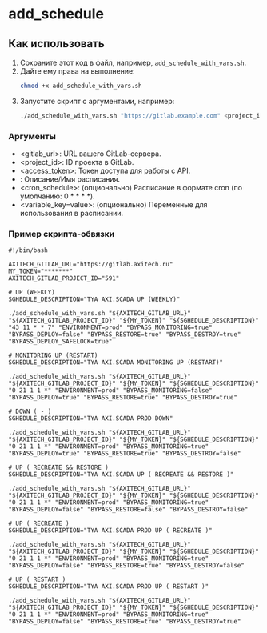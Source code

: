 # add_schedule

## Как использовать

1. Сохраните этот код в файл, например, `add_schedule_with_vars.sh`.
2. Дайте ему права на выполнение:
   ```bash
   chmod +x add_schedule_with_vars.sh
   ```
3. Запустите скрипт с аргументами, например:
   ```bash
   ./add_schedule_with_vars.sh "https://gitlab.example.com" <project_id> <access_token> "My scheduled job" "0 * * * *" "VAR1=value1" "VAR2=value2"
   ```

### Аргументы
- <gitlab_url>: URL вашего GitLab-сервера.
- <project_id>: ID проекта в GitLab.
- <access_token>: Токен доступа для работы с API.
- <description>: Описание/Имя расписания.
- <cron_schedule>: (опционально) Расписание в формате cron (по умолчанию: 0 * * * *).
- <variable_key=value>: (опционально) Переменные для использования в расписании.

### Пример скрипта-обвязки
```shell
#!/bin/bash

AXITECH_GITLAB_URL="https://gitlab.axitech.ru"
MY_TOKEN="*******"
AXITECH_GITLAB_PROJECT_ID="591"

# UP (WEEKLY)
SGHEDULE_DESCRIPTION="TYA AXI.SCADA UP (WEEKLY)"

./add_schedule_with_vars.sh "${AXITECH_GITLAB_URL}" "${AXITECH_GITLAB_PROJECT_ID}" "${MY_TOKEN}" "${SGHEDULE_DESCRIPTION}" "43 11 * * 7" "ENVIRONMENT=prod" "BYPASS_MONITORING=true" "BYPASS_DEPLOY=false" "BYPASS_RESTORE=true" "BYPASS_DESTROY=true" "BYPASS_DEPLOY_SAFELOCK=true"

# MONITORING UP (RESTART)
SGHEDULE_DESCRIPTION="TYA AXI.SCADA MONITORING UP (RESTART)"

./add_schedule_with_vars.sh "${AXITECH_GITLAB_URL}" "${AXITECH_GITLAB_PROJECT_ID}" "${MY_TOKEN}" "${SGHEDULE_DESCRIPTION}" "0 21 1 1 *" "ENVIRONMENT=prod" "BYPASS_MONITORING=false" "BYPASS_DEPLOY=true" "BYPASS_RESTORE=true" "BYPASS_DESTROY=true"

# DOWN ( - )
SGHEDULE_DESCRIPTION="TYA AXI.SCADA PROD DOWN"

./add_schedule_with_vars.sh "${AXITECH_GITLAB_URL}" "${AXITECH_GITLAB_PROJECT_ID}" "${MY_TOKEN}" "${SGHEDULE_DESCRIPTION}" "0 21 1 1 *" "ENVIRONMENT=prod" "BYPASS_MONITORING=true" "BYPASS_DEPLOY=true" "BYPASS_RESTORE=true" "BYPASS_DESTROY=false"

# UP ( RECREATE && RESTORE )
SGHEDULE_DESCRIPTION="TYA AXI.SCADA UP ( RECREATE && RESTORE )"

./add_schedule_with_vars.sh "${AXITECH_GITLAB_URL}" "${AXITECH_GITLAB_PROJECT_ID}" "${MY_TOKEN}" "${SGHEDULE_DESCRIPTION}" "0 21 1 1 *" "ENVIRONMENT=prod" "BYPASS_MONITORING=true" "BYPASS_DEPLOY=false" "BYPASS_RESTORE=false" "BYPASS_DESTROY=false"

# UP ( RECREATE )
SGHEDULE_DESCRIPTION="TYA AXI.SCADA PROD UP ( RECREATE )"

./add_schedule_with_vars.sh "${AXITECH_GITLAB_URL}" "${AXITECH_GITLAB_PROJECT_ID}" "${MY_TOKEN}" "${SGHEDULE_DESCRIPTION}" "0 21 1 1 *" "ENVIRONMENT=prod" "BYPASS_MONITORING=true" "BYPASS_DEPLOY=false" "BYPASS_RESTORE=true" "BYPASS_DESTROY=false"

# UP ( RESTART )
SGHEDULE_DESCRIPTION="TYA AXI.SCADA PROD UP ( RESTART )"

./add_schedule_with_vars.sh "${AXITECH_GITLAB_URL}" "${AXITECH_GITLAB_PROJECT_ID}" "${MY_TOKEN}" "${SGHEDULE_DESCRIPTION}" "0 21 1 1 *" "ENVIRONMENT=prod" "BYPASS_MONITORING=true" "BYPASS_DEPLOY=false" "BYPASS_RESTORE=true" "BYPASS_DESTROY=true"

```
